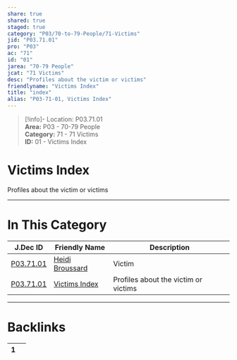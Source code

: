 ```yaml
---  
share: true  
shared: true  
staged: true  
category: "P03/70-to-79-People/71-Victims"  
jid: "P03.71.01"  
pro: "P03"  
ac: "71"  
id: "01"  
jarea: "70-79 People"  
jcat: "71 Victims"  
desc: "Profiles about the victim or victims"  
friendlyname: "Victims Index"  
title: "index"  
alias: "P03-71-01, Victims Index"  
---  
```

>[!info]- Location: P03.71.01  
>**Area:** P03 - 70-79 People  
>**Category:** 71 - 71 Victims  
>**ID:** 01 - Victims Index  
  
# Victims Index  
  
Profiles about the victim or victims  
   
  
  
---  
# In This Category  
  
| J.Dec ID                                                                                  | Friendly Name                                                                                   | Description                          |  
| ----------------------------------------------------------------------------------------- | ----------------------------------------------------------------------------------------------- | ------------------------------------ |  
| [P03.71.01](./01-Heidi-Broussard.md#) | [Heidi Broussard](./01-Heidi-Broussard.md#) | Victim                               |  
| [P03.71.01](index.md#)              | [Victims Index](index.md#)                | Profiles about the victim or victims |  
  
  
---  
# Backlinks  
<div><table class="dataview table-view-table"><thead class="table-view-thead"><tr class="table-view-tr-header"><th class="table-view-th"><span></span><span class="dataview small-text">1</span></th><th class="table-view-th"><span></span></th></tr></thead><tbody class="table-view-tbody"></tbody></table></div>